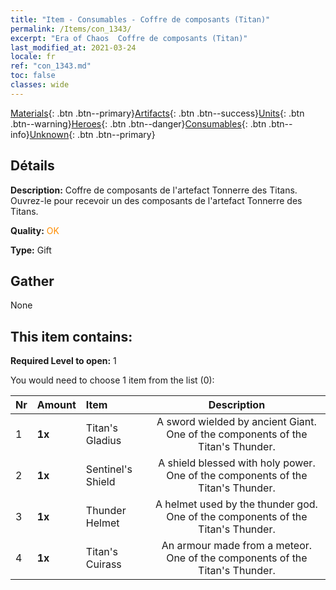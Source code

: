 ```yaml
---
title: "Item - Consumables - Coffre de composants (Titan)"
permalink: /Items/con_1343/
excerpt: "Era of Chaos  Coffre de composants (Titan)"
last_modified_at: 2021-03-24
locale: fr
ref: "con_1343.md"
toc: false
classes: wide
---
```

 [Materials](/fr/Items/){: .btn .btn--primary}[Artifacts](/fr/Items/Artifacts/){: .btn .btn--success}[Units](/fr/Items/Units/){: .btn .btn--warning}[Heroes](/fr/Items/Heroes/){: .btn .btn--danger}[Consumables](/fr/Items/Consumables/){: .btn .btn--info}[Unknown](/fr/Items/Unknown/){: .btn .btn--primary}

## Détails
 **Description:** Coffre de composants de l'artefact Tonnerre des Titans. Ouvrez-le pour recevoir un des composants de l'artefact Tonnerre des Titans.

 **Quality:** <span style="color: #FF8C00">OK</span>

 **Type:** Gift

## Gather

  None

## This item contains:

 **Required Level to open:** 1

 You would need to choose 1 item from the list (0):

  | Nr | Amount |     Item    | Description |
  |:---|:-------|:------------|:-----------:|
  | 1 |  **1x** | Titan's Gladius | A sword wielded by ancient Giant. One of the components of the Titan's Thunder.  | 
  | 2 |  **1x** | Sentinel's Shield | A shield blessed with holy power. One of the components of the Titan's Thunder.  | 
  | 3 |  **1x** | Thunder Helmet | A helmet used by the thunder god. One of the components of the Titan's Thunder.  | 
  | 4 |  **1x** | Titan's Cuirass | An armour made from a meteor. One of the components of the Titan's Thunder.  | 
